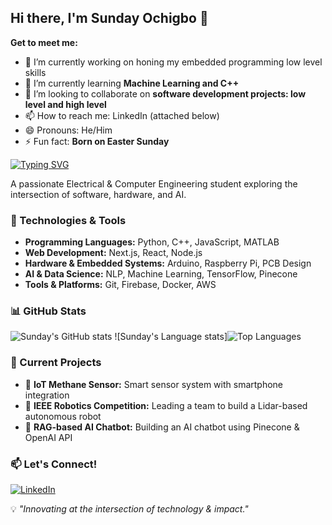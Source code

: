 
<!--
**sunday004/sunday004** is a ✨ _special_ ✨ repository because its `README.md` (this file) appears on your GitHub profile. -->

## Hi there, I'm Sunday Ochigbo 👋

**Get to meet me:**

- 🔭 I’m currently working on honing my embedded programming low level skills
- 🌱 I’m currently learning **Machine Learning and C++**
- 👯 I’m looking to collaborate on **software development projects: low level and high level**
- 📫 How to reach me: LinkedIn (attached below)
- 😄 Pronouns: He/Him
- ⚡ Fun fact: **Born on Easter Sunday**


[![Typing SVG](https://readme-typing-svg.herokuapp.com?font=Fira+Code&pause=1000&color=F75C7E&width=435&lines=Electrical+%26+Computer+Engineer;AI+%7C+Robotics+%7C+Web+Development;Innovating+with+Tech+%26+Impact)](https://git.io/typing-svg)

A passionate Electrical & Computer Engineering student exploring the intersection of software, hardware, and AI.

### 🔧 Technologies & Tools

- **Programming Languages:** Python, C++, JavaScript, MATLAB
- **Web Development:** Next.js, React, Node.js
- **Hardware & Embedded Systems:** Arduino, Raspberry Pi, PCB Design
- **AI & Data Science:** NLP, Machine Learning, TensorFlow, Pinecone
- **Tools & Platforms:** Git, Firebase, Docker, AWS

### 📊 GitHub Stats

![Sunday's GitHub stats](https://github-readme-stats.vercel.app/api?username=sunday004&show_icons=True&show=reviews,prs_merged,prs_merged_percentage)
![Sunday's Language stats]![Top Languages](https://github-readme-stats.vercel.app/api/top-langs/?username=sunday004&show_icons=true&theme=radical&layout=compact)


### 🎯 Current Projects

- 📡 **IoT Methane Sensor:** Smart sensor system with smartphone integration
- 🤖 **IEEE Robotics Competition:** Leading a team to build a Lidar-based autonomous robot
- 📝 **RAG-based AI Chatbot:** Building an AI chatbot using Pinecone & OpenAI API


### 📫 Let's Connect!

[![LinkedIn](https://img.shields.io/badge/LinkedIn-Connect-blue?style=for-the-badge&logo=linkedin)](https://linkedin.com/in/sunday-ochigbo-a9b018240/)  


💡 *"Innovating at the intersection of technology & impact."*

